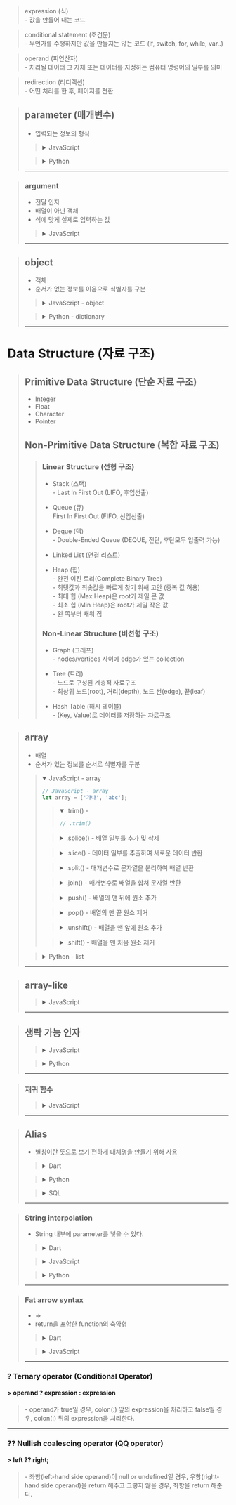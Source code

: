<link rel="stylesheet" href="./css/style.css"/>

> expression (식)
> <br> - 값을 만들어 내는 코드

> conditional statement (조건문)
> <br> - 무언가를 수행하지만 값을 만들지는 않는 코드
(if, switch, for, while, var..)

> operand (피연산자)
> <br> - 처리될 데이터 그 자체 또는 데이터를 지정하는 컴퓨터 명령어의 일부를 의미

> redirection (리디렉션)
> <br> - 어떤 처리를 한 후, 페이지를 전환

> ## parameter (매개변수)
> + 입력되는 정보의 형식
>> <details>
>> <summary>
>>  <span class="accent">JavaScript</span>
>> </summary>
>> 
>>``` JavaScript
>> // JavaScript - parameter
>>function func1(a, b) {
>>  console.log(`parameter: ${a}`);
>>  console.log(`parameter: ${b}`);
>>};
>>```
>>
>> </details>
>
>> <details>
>> <summary>
>>  <span class="accent">Python</span>
>> </summary>
>> 
>>``` Python
>> # Python - parameter
>>def func1(a, b):
>>  print(f"parameter: {a}")
>>  print(f"parameter: {b}")
>>```
>>
>> </details>
> --- 

> ### argument
> + 전달 인자
> + 배열이 아닌 객체
> + 식에 맞게 실제로 입력하는 값
>> <details>
>> <summary>
>>  <span class="accent">JavaScript</span>
>> </summary>
>>
>>``` JavaScript
>> // JavaScript - arguments
>>function func1(a, b, c) {
>>  console.log(arguments);
>>  console.log(arguments[0]);
>>}
>>
>>func(1, 2, 3);
>>
>>/* 
>>  Expected output: 
>>    > 1
>>    > Object { 0: 1, 1: 2, 2: 3 }
>>*/
>>```
>>
>> </details>
> --- 

> ## object
> + 객체
> + 순서가 없는 정보를 이음으로 식별자를 구분
>> <details>
>> <summary>
>>  <span class="accent">JavaScript - object</span>
>> </summary>
>>
>>``` JavaScript
>> // JavaScript - object
>>
>>let object = {'한글': '가나', '영어': 'abc'};
>>```
>>
>>> <details>
>>> <summary>
>>>   <span class="accent">Object.keys(obj)</span>
>>>   <span class="small"> - 객체의 키만 담은 배열을 반환</span>
>>> </summary>
>>>
>>>``` JavaScript
>>> // Object.keys(obj)
>>> let object = {'한글': '가나', '영어': 'abc'};
>>>
>>> console.log(Object.keys(object))
>>> // ['한글', '영어']
>>>```
>>>
>>> </details>
>>
>>> <details>
>>> <summary>
>>>   <span class="accent">Object.values(obj)</span>
>>>   <span class="small"> - 객체의 값만 담은 배열을 반환</span>
>>> </summary>
>>>
>>>``` JavaScript
>>> // Object.values(obj)
>>> let object = {'한글': '가나', '영어': 'abc'};
>>>
>>> console.log(Object.values(object))
>>> // ['가나', 'abc']
>>>```
>>>
>>> </details>
>>
>>> <details>
>>> <summary>
>>>   <span class="accent">Object.entries(obj)</span>
>>>   <span class="small"> - [키, 값] 쌍을 담은 배열을 반환</span>
>>> </summary>
>>>
>>>``` JavaScript
>>> // Object.entries(obj)
>>> let object = {'한글': '가나', '영어': 'abc'};
>>>
>>> console.log(Object.entries(object))
>>> // [Array(2), Array(2)]
>>> // [['한글', '가나'], ['영어', 'abc']]
>>>```
>>>
>>> </details>
>>
>> </details>
>
>> <details>
>> <summary>
>>  <span class="accent">Python - dictionary</span>
>> </summary>
>>
>>``` Python
>> # Python - dictionary
>>
>> dict_1 = {}
>> dict_2 = dict()
>> dict_3 = {'한글': '가나', '영어': 'abc'}
>>
>> print(dict_3)  
>> # {'한글': '가나', '영어': 'abc'}
>>
>> print(type(dict_1), type(dict_2), type(dict_3))
>> # <class 'dict'> <class 'dict'> <class 'dict'>
>>```
>>
>>> <details>
>>> <summary>
>>>   <span class="accent">dict.fromkeys()</span>
>>>   <span class="small"> - 인수로 dictionary 생성</span>
>>> </summary>
>>>
>>>``` Python
>>> # dict.fromkeys()
>>> # 딕셔너리_이름 = dict.fromkeys(key, value)
>>>
>>> languages = ('한글', '영어')
>>> dictionary_2 = dict.fromkeys(languages)
>>>
>>> print(dictionary_2)
>>> # {'한글': None, '영어': None}
>>>
>>> text = ('가나', 'abc')
>>> dictionary_3 = dict.fromkeys(languages, text)
>>>
>>> print(dictionary_3)
>>> # {'한글': '가나', '영어': 'abc'}
>>>```
>>>
>>> </details>
>>
>>> <details>
>>> <summary>
>>>   <span class="accent">.items()</span>
>>>   <span class="small"> - 모든 키(key), 값(value)</span>
>>> </summary>
>>>
>>> ``` Python
>>> # .items()
>>>
>>> dictionary = {'한글': '가나', '영어': 'abc'}
>>>
>>> print(dictionary.items())
>>> # dict_items([('한글', 가나), ('영어', abc)])
>>>```
>>>
>>> </details>
>>>
>>
>>> <details>
>>> <summary>
>>>   <span class="accent">.keys()</span>
>>>   <span class="small"> - 모든 키(key)</span>
>>> </summary>
>>>
>>> ``` Python
>>> # .keys()
>>>
>>> dictionary = {'한글': '가나', '영어': 'abc'}
>>>
>>> print(dictionary.keys())
>>> # dict_keys(['한글','영어'])
>>>```
>>>
>>> </details>
>>
>>> <details>
>>> <summary>
>>>   <span class="accent">.values()</span>
>>>   <span class="small"> - 모든 값(value)</span>
>>> </summary>
>>>
>>> ``` Python
>>> dictionary = {'한글': '가나', '영어': 'abc'}
>>>
>>> # .values()
>>>
>>> print(dictionary.values())
>>> # dict_values(['가나','abc'])
>>>```
>>>
>>> </details>
>>
>>> <details>
>>> <summary>
>>>   <span class="accent">dictionary_name[key]</span>
>>>   <span class="small"> - 키(key)로 값(value) 접근 & 조작</span>
>>> </summary>
>>>
>>> ``` Python
>>> # dictionary_name[key]
>>>
>>> dictionary = {'한글': '가나', '영어': 'abc'}
>>>
>>> print(dictionary['한글'])
>>> # '가나'
>>>
>>> dictionary['영어'] = 'ABC'
>>> print(dictionary['영어'])
>>> # 'ABC'
>>>
>>> dictionary['숫자'] = '123'
>>> print(dictionary['숫자'])
>>> # '123'
>>>
>>>```
>>>
>>> </details>
>>
>>> <details>
>>> <summary>
>>>   <span class="accent">del dictionary_name[key]</span>
>>>   <span class="small"> - 키(key) & 값(value) 삭제</span>
>>> </summary>
>>>
>>> ``` Python
>>> # del dictionary_name[key]
>>>
>>> dictionary = {'한글': '가나', '영어': 'abc'}
>>> del dictionary['영어']
>>>
>>> print(dictionary)
>>> # {'한글': '가나'}
>>>```
>>>
>>> </details>
>>
>>> <details>
>>> <summary>
>>>   <span class="accent">.pop()</span>
>>>   <span class="small"> - 키(key) & 값(value) 삭제 (삭제 값 저장)</span>
>>> </summary>
>>>
>>> ``` Python
>>> # .pop()
>>>
>>> dictionary = {'한글': '가나', '영어': 'abc'}
>>> eng = dictionary.pop('영어')
>>>
>>> print(dictionary, eng)
>>> # {'한글': '가나'} 'abc'
>>>
>>> # 두 번째 인자 입력 시, KeyError 방지
>>> jp = dictionary.pop('일본어', "None")
>>> print(jp)
>>> # None
>>>
>>>```
>>>
>>> </details>
>>
>>> <details>
>>> <summary>
>>>   <span class="accent">.popitem()</span>
>>>   <span class="small"> - 마지막 키(key) & 값(value) 삭제</span>
>>> </summary>
>>>
>>> ``` Python
>>> # .popitem()
>>>
>>> dictionary = {'한글': '가나', '영어': 'abc'}
>>> dictionary.popitem()
>>>
>>> print(dictionary)
>>> # {'한글': '가나'}
>>>```
>>>
>>> </details>
>>
>>> <details>
>>> <summary>
>>>   <span class="accent">.get()</span>
>>>   <span class="small"> - 키(key)로 값(value) 접근 (KeyError 방지)</span>
>>> </summary>
>>>
>>> ``` Python
>>> # .get()
>>>
>>> dictionary = {'한글': '가나', '영어': 'abc'}
>>>
>>> print(dictionary.get('숫자'))
>>> # None
>>>```
>>>
>>> </details>
>>
>>> <details>
>>> <summary>
>>>   <span class="accent">.update()</span>
>>>   <span class="small"> - 딕셔너리 병합</span>
>>> </summary>
>>>
>>> ``` Python
>>> # .update()
>>>
>>> dictionary = {'한글': '가나', '영어': 'abc'}
>>> dictionary_2 = {'숫자': '123', '색깔': '빨노초'}
>>> dictionary.update(dictionary_2)
>>>
>>> print(dictionary)
>>> # {'한글': '가나', '영어': 'abc', '숫자': '123', '색깔': '빨노초'}
>>>```
>>>
>>> </details>
>>
>>> <details>
>>> <summary>
>>>   <span class="accent">.clear()</span>
>>>   <span class="small"> - 모든 키(key) & 값(value) 삭제</span>
>>> </summary>
>>>
>>> ``` Python
>>> # .clear()
>>>
>>> dictionary = {'한글': '가나', '영어': 'abc'}
>>> dictionary.clear()
>>>
>>> print(dictionary)
>>> # {}
>>>```
>>>
>>> </details>
>>
>> </details>
>>
> --- 

# Data Structure (자료 구조)
> ## Primitive Data Structure (단순 자료 구조)
> + <span class="bold">Integer</span>
> + <span class="bold">Float</span>
> + <span class="bold">Character</span>
> + <span class="bold">Pointer</span>
> 
> ## Non-Primitive Data Structure (복합 자료 구조)
>> ### Linear Structure (선형 구조)
>> + <span class="bold">Stack (스택)</span>
>> <br> - Last In First Out (LIFO, 후입선출)
>> 
>> + <span class="bold">Queue (큐)</span>
>> <br> First In First Out (FIFO, 선입선출)
>>
>> + <span class="bold">Deque (덱)</span>
>> <br> - Double-Ended Queue (DEQUE, 전단, 후단모두 입출력 가능)
>>
>> + <span class="bold">Linked List (연결 리스트)</span>
>> + <span class="bold">Heap (힙)</span>
>> <br> - 완전 이진 트리(Complete Binary Tree)
>> <br> - 최댓값과 최솟값을 빠르게 찾기 위해 고안 (중복 값 허용)
>> <br> - 최대 힙 (Max Heap)은 root가 제일 큰 값
>> <br> - 최소 힙 (Min Heap)은 root가 제일 작은 값
>> <br> - 왼 쪽부터 채워 짐
>>
>> ### Non-Linear Structure (비선형 구조)
>> + <span class="bold">Graph (그래프)</span>
>> <br> -  nodes/vertices 사이에 edge가 있는 collection
>>
>> + <span class="bold">Tree (트리)</span>
>> <br> - 노드로 구성된 계층적 자료구조
>> <br> - 최상위 노드(root), 거리(depth), 노드 선(edge), 끝(leaf)
>>
>> + <span class="bold">Hash Table (해시 테이블)</span>
>> <br> - (Key, Value)로 데이터를 저장하는 자료구조


> ## array
> + 배열
> + 순서가 있는 정보를 순서로 식별자를 구분
>> <details open>
>> <summary>
>>  <span class="accent">JavaScript - array</span>
>> </summary>
>>
>>``` JavaScript
>> // JavaScript - array
>>let array = ['가나', 'abc'];
>>```
>>
>>> <details open>
>>> <summary>
>>>   <span class="accent">.trim()</span>
>>>   <span class="small"> - </span>
>>> </summary>
>>>
>>>``` JavaScript
>>> // .trim()
>>>
>>>
>>>```
>>>
>>> </details>
>>
>>> <details>
>>> <summary>
>>>   <span class="accent">.splice()</span>
>>>   <span class="small"> - 배열 일부를 추가 및 삭제</span>
>>> </summary>
>>>
>>>``` JavaScript
>>> // .splice(start[, deleteCount[, item1[, item2[, ...]]]])
>>> //  - start: 시작 index
>>> //  - deleteCount: 삭제할 요소 개수
>>> //  - itemX: 추가할 요소
>>>
>>> let listArray = [1, 2, 3, 4, 5, 6];
>>>
>>> listArray.splice(2, 1);
>>>
>>> console.log(listArray);
>>> // [1, 2, 4, 5, 6];
>>>
>>> listArray.splice(3, 2, 7, 8);
>>>
>>> console.log(listArray);
>>> // [1, 2, 4, 7, 8];
>>>
>>>```
>>>
>>> </details>
>>
>>> <details>
>>> <summary>
>>>   <span class="accent">.slice()</span>
>>>   <span class="small"> - 데이터 일부를 추출하여 새로운 데이터 반환</span>
>>> </summary>
>>>
>>>``` JavaScript
>>> // .slice(start[, end])
>>> //  - start: 시작 index
>>> //  - end: 끝 index
>>>
>>> let stringArray = "[1, 2, 3, 4, 5, 6]";
>>> let sliceStringArray = stringArray.slice(1, -1)
>>>
>>> console.log(sliceStringArray);
>>> // "1, 2, 3, 4, 5, 6"
>>>
>>> let listArray = [1, 2, 3, 4, 5, 6];
>>> let sliceListArray_0 = stringArray.slice()
>>> let sliceListArray_1 = stringArray.slice(1, -1)
>>>
>>> console.log(sliceListArray_0);
>>> // [1, 2, 3, 4, 5, 6]
>>> console.log(sliceListArray_1);
>>> // [2, 3, 4, 5]
>>>```
>>>
>>> </details>
>>
>>> <details>
>>> <summary>
>>>   <span class="accent">.split()</span>
>>>   <span class="small"> - 매개변수로 문자열을 분리하여 배열 반환</span>
>>> </summary>
>>>
>>>``` JavaScript
>>> // .split()
>>>
>>> let helloString = "Hello,Siru,Jjong";
>>>
>>> console.log(helloString.split(","));
>>> // ["Hello", "Siru", "Jjong"] 
>>>```
>>>
>>> </details>
>>
>>> <details>
>>> <summary>
>>>   <span class="accent">.join()</span>
>>>   <span class="small"> - 매개변수로 배열을 합쳐 문자열 반환</span>
>>> </summary>
>>>
>>>``` JavaScript
>>> // .join()
>>>
>>> let helloArray = ["Hello", "Siru", "Jjong"];
>>>
>>> console.log(helloArray.join(","));
>>> // "Hello,Siru,Jjong"
>>>```
>>>
>>> </details>
>>
>>> <details>
>>> <summary>
>>>   <span class="accent">.push()</span>
>>>   <span class="small"> - 배열의 맨 뒤에 원소 추가</span>
>>> </summary>
>>>
>>>``` JavaScript
>>> // .push()
>>>
>>> let helloArray = ["Hello", "Siru", "Jjong"];
>>>
>>> helloArray.push("Maltese", "Puppy");
>>>
>>> console.log(helloArray);
>>> // ["Hello", "Siru", "Jjong", "Maltese", "Puppy"]
>>>```
>>>
>>> </details>
>>
>>> <details>
>>> <summary>
>>>   <span class="accent">.pop()</span>
>>>   <span class="small"> - 배열의 맨 끝 원소 제거</span>
>>> </summary>
>>>
>>>``` JavaScript
>>> // .pop()
>>>
>>> let helloArray = ["Hello", "Siru", "Jjong"];
>>>
>>> helloArray.pop();
>>>
>>> console.log(helloArray);
>>> // ["Hello", "Siru"]
>>>```
>>>
>>> </details>
>>
>>> <details>
>>> <summary>
>>>   <span class="accent">.unshift()</span>
>>>   <span class="small"> - 배열을 맨 앞에 원소 추가</span>
>>> </summary>
>>>
>>>``` JavaScript
>>> // .unshift()
>>>
>>> let helloArray = ["Hello", "Siru", "Jjong"];
>>>
>>> helloArray.unshift("Maltese", "Puppy");
>>>
>>> console.log(helloArray);
>>> // ["Maltese", "Puppy", "Hello", "Siru", "Jjong"]
>>>```
>>>
>>> </details>
>>
>>> <details>
>>> <summary>
>>>   <span class="accent">.shift()</span>
>>>   <span class="small"> - 배열을 맨 처음 원소 제거</span>
>>> </summary>
>>>
>>>``` JavaScript
>>> // .shift()
>>>
>>> let helloArray = ["Hello", "Siru", "Jjong"];
>>>
>>> helloArray.shift();
>>>
>>> console.log(helloArray);
>>> // ["Siru", "Jjong"]
>>>```
>>>
>>> </details>
>>
>> </details>
>
>> <details>
>> <summary>
>>  <span class="accent">Python - list</span>
>> </summary>
>>
>>``` Python
>> # Python - list
>> list_1 = []
>> list_2 = list()
>> list_3 = ['한글', '영어']
>>
>> print(list_3)  
>> # ['한글', '영어']
>>
>> print(type(list_1), type(list_2), type(list_3))
>> # <class 'list'> <class 'list'> <class 'list'>
>>```
> ---

> ## array-like
>> <details>
>> <summary>
>>   <span class="accent">JavaScript</span>
>> </summary>
>>
>>> <details>
>>> <summary>
>>>   <span class="accent">array-like object</span>
>>>   <span class="small"> - 유사 배열 객체 [LengthOfArrayLike]</span>
>>> </summary>
>>>
>>> + <strong>arguments</strong>
>>> 
>>> + <strong>HTMLCollection</strong>
>>> <br> - document.body.children
>>> 
>>> + <strong>NodeList</strong>
>>> <br> - element.childNodes
>>> <br> - document.querySelectorAll()
>>>
>>>``` JavaScript
>>> // JavaScript - array-like
>>>
>>> // - 배열처럼 인덱스로 프로퍼티 값에 접근 가능
>>> // - length 프로퍼티 존재
>>>
>>> const arrayLikeObject = {
>>>   0: 'a',
>>>   1: 'b',
>>>   2: 'c',
>>>   length: 3,
>>> };
>>>
>>> for(let i=0; i < arrayLikeObject.length; i++) {
>>>   console.log(arrayLikeObject[i])
>>>   // 'a', 'b', 'c'
>>> }
>>>```
>>>
>>> </details>
>>
>>> <details>
>>> <summary>
>>>   <span class="accent">iterable object</span>
>>> <span class="small"> - 반복 가능 객체</span>
>>> </summary>
>>>
>>>``` JavaScript
>>> // JavaScript - iterable
>>>
>>> // - for..of를 사용 가능한 객체
>>>
>>> function iterableObject(){
>>>
>>>  let iter_1 = "abcd";
>>>  let iter_2 = [ "a", "b", "c", "d"];
>>>
>>>  for (let char of iter_1) {
>>>    console.log(char);
>>>    // "a", "b", "c", "d"
>>>  };
>>>
>>>  for (let char of iter_2) {
>>>    console.log(char);
>>>    // "a", "b", "c", "d"
>>>  };
>>> };
>>>```
>>>
>>> </details>
>> ---
>>> <details>
>>> <summary>
>>>   <span class="accent">Array.from()</span>
>>>   <span class="small"> - 유사배열을 배열로 반환</span>
>>> </summary>
>>>
>>>``` JavaScript
>>> // Array.from()
>>>
>>> const arrayLikeObject = {
>>>   0: 'a',
>>>   1: 'b',
>>>   2: 'c',
>>>   length: 3,
>>> };
>>>
>>> console.log(Array.from(arrayLikeObject));
>>> // ['a', 'b', 'c']
>>>```
>>>
>>> </details>
>>
>> </details>
> --- 

> ## 생략 가능 인자
>> <details>
>> <summary>
>>  <span class="accent">JavaScript</span>
>> </summary>
>>
>>```JavaScript
>> // JavaScript
>> function myFnc(a, /* optional */ b) {
>>   console.log(a)
>> }
>>
>> module.method([대괄호는 생략 가능한 인자])
>>```
>>
>> </details>
>
>> <details>
>> <summary>
>>  <span class="accent">Python</span>
>> </summary>
>>
>>```Python
>> # Python
>> def funtion(a, b=0):
>>  # 인자에 값을 설정하면 인자 생략 시, 해당 값을 전달
>>   return a
>>```
>>
>> </details>
> ---

> ### 재귀 함수
>> <details>
>> <summary>
>>  <span class="accent">JavaScript</span>
>> </summary>
>>
>>```JavaScript
>> // JavaScript - .callee()
>>
>> function(x) {
>>    if (x <= 1) return 1;
>>    return x * arguments.callee(x-1);
>>}
>>```
>>
>> </details>
> ---

> ## Alias
> + 별칭이란 뜻으로 보기 편하게 대체명을 만들기 위해 사용
>> <details>
>> <summary>
>>  <span class="accent">Dart</span>
>> </summary>
>>
>>  ```Dart
>> // Dart
>>
>> typedef ListOfInts = List<int>;
>> ListOfInts reversListOfNumbers(ListOfInts list) {
>>  var reversed = list.reversed;
>>  return reversed.toList();
>> };
>> ```
>>
>> </details>
>
>> <details>
>> <summary>
>>  <span class="accent">Python</span>
>> </summary>
>>
>>  ```Python
>> # Python
>>
>> import numpy as np
>>
>> np.array()
>> ```
>>
>> </details>
>
>> <details>
>> <summary>
>>  <span class="accent">SQL</span>
>> </summary>
>>
>>  ```SQL
>> -- SQL
>>
>> ColumnName AS 컬럼명칭 -- 컬럼에 별칭 부여
>> TableName AS 테이블 명칭 -- 테이블에 별칭 부여
>>
>> SELECT NO_NUM AS 사원번호, NO_NAME AS 사원명 FROM EX_TABLE
>> -- NO_NUM를 사원번호, NO_NAME을 사원명이라는 별칭 부여
>>
>> SELECT 컬럼1 + 컬럼2 AS TOTAL FROM EX_TABLE
>> -- 컬럼1 + 컬럼2의 값에 TOTAL이라는 별칭 부여
>> ```
>>
>> </details>
> ---


> ### String interpolation
> + String 내부에 parameter를 넣을 수 있다.
>> <details>
>> <summary>
>>  <span class="accent">Dart</span>
>> </summary>
>>
>> ```Dart
>> // Dart
>>
>> void main() {
>>  var name = 'nico';
>>  var age = 10;
>>  var greeting = "$name is ${age + 2}";
>> }
>> ```
>>
>> </details>
>
>> <details>
>> <summary>
>>  <span class="accent">JavaScript</span>
>> </summary>
>>
>> ```JavaScript
>> // JavaScript
>> 
>> var name = 'nico';
>> var age = 10;
>>
>> console.log(`${name} is ${age + 2}"`);
>> /* 'nico is 12' */
>> ```
>>
>> </details>
>
>> <details>
>> <summary>
>>  <span class="accent">Python</span>
>> </summary>
>> 
>>``` Python
>> # Python - parameter
>>
>>def func1(a, b):
>>  print(f"parameter: {a}")
>>  print(f"parameter: {b}")
>>```
>>
>> </details>
> ---

> ### Fat arrow syntax
> + =>
> + return을 포함한 function의 축약형
>> <details>
>> <summary>
>>  <span class="accent">Dart</span>
>> </summary>
>>
>> ```Dart
>> // Dart
>>
>> String sayGoodbye(String name) {
>>     return "$name";
>> };
>> // ↓
>> String sayHi(String name) => "$name";
>> ```
>>
>> </details>
>
>> <details>
>> <summary>
>>  <span class="accent">JavaScript</span>
>> </summary>
>>
>> ```JavaScript
>> // JavaScript
>>
>> function sayGoodbye(name) {
>>   return `${name}`;
>> };
>> // ↓
>> sayGoodbye = (name) => `something ${name}`;
>> ```
>>
>> </details>
> ---
>
> 

### __?__ Ternary operator (Conditional Operator)
#### > operand ? expression : expression
> <span>- operand가 true일 경우, colon(:) 앞의 expression을 처리하고 false일 경우, colon(:) 뒤의 expression을 처리한다.</span>
---

### __??__ Nullish coalescing operator (QQ operator)
#### > left ?? right;
> <span>- 좌항(left-hand side operand)이 null or undefined일 경우, 우항(right-hand side operand)을 return 해주고 그렇지 않을 경우, 좌항을 return 해준다.</span>